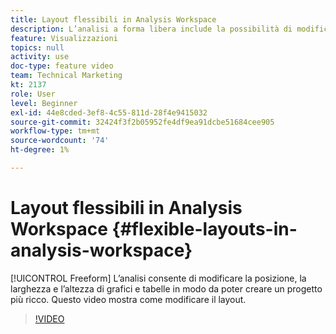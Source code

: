 ```yaml
---
title: Layout flessibili in Analysis Workspace
description: L’analisi a forma libera include la possibilità di modificare la posizione, la larghezza e l’altezza di grafici e tabelle per creare un progetto più ricco. Questo video mostra come modificare il layout.
feature: Visualizzazioni
topics: null
activity: use
doc-type: feature video
team: Technical Marketing
kt: 2137
role: User
level: Beginner
exl-id: 44e8cded-3ef8-4c55-811d-28f4e9415032
source-git-commit: 32424f3f2b05952fe4df9ea91dcbe51684cee905
workflow-type: tm+mt
source-wordcount: '74'
ht-degree: 1%

---
```


# Layout flessibili in Analysis Workspace {#flexible-layouts-in-analysis-workspace}

[!UICONTROL Freeform] L’analisi consente di modificare la posizione, la larghezza e l’altezza di grafici e tabelle in modo da poter creare un progetto più ricco. Questo video mostra come modificare il layout.

>[!VIDEO](https://video.tv.adobe.com/v/24706/?quality=12)
